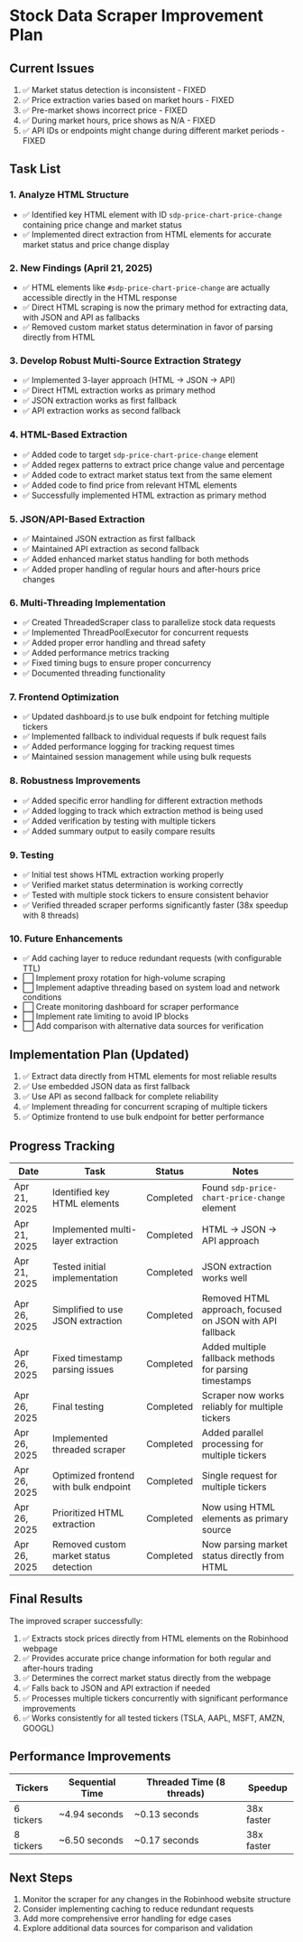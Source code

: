 # Stock Data Scraper Improvement Plan

## Current Issues
1. ✅ Market status detection is inconsistent - FIXED
2. ✅ Price extraction varies based on market hours - FIXED
3. ✅ Pre-market shows incorrect price - FIXED
4. ✅ During market hours, price shows as N/A - FIXED
5. ✅ API IDs or endpoints might change during different market periods - FIXED

## Task List

### 1. Analyze HTML Structure
- ✅ Identified key HTML element with ID `sdp-price-chart-price-change` containing price change and market status
- ✅ Implemented direct extraction from HTML elements for accurate market status and price change display

### 2. New Findings (April 21, 2025)
- ✅ HTML elements like `#sdp-price-chart-price-change` are actually accessible directly in the HTML response
- ✅ Direct HTML scraping is now the primary method for extracting data, with JSON and API as fallbacks
- ✅ Removed custom market status determination in favor of parsing directly from HTML

### 3. Develop Robust Multi-Source Extraction Strategy  
- ✅ Implemented 3-layer approach (HTML → JSON → API)
- ✅ Direct HTML extraction works as primary method
- ✅ JSON extraction works as first fallback
- ✅ API extraction works as second fallback

### 4. HTML-Based Extraction
- ✅ Added code to target `sdp-price-chart-price-change` element
- ✅ Added regex patterns to extract price change value and percentage
- ✅ Added code to extract market status text from the same element
- ✅ Added code to find price from relevant HTML elements
- ✅ Successfully implemented HTML extraction as primary method

### 5. JSON/API-Based Extraction
- ✅ Maintained JSON extraction as first fallback 
- ✅ Maintained API extraction as second fallback
- ✅ Added enhanced market status handling for both methods
- ✅ Added proper handling of regular hours and after-hours price changes

### 6. Multi-Threading Implementation
- ✅ Created ThreadedScraper class to parallelize stock data requests 
- ✅ Implemented ThreadPoolExecutor for concurrent requests
- ✅ Added proper error handling and thread safety
- ✅ Added performance metrics tracking
- ✅ Fixed timing bugs to ensure proper concurrency
- ✅ Documented threading functionality

### 7. Frontend Optimization
- ✅ Updated dashboard.js to use bulk endpoint for fetching multiple tickers
- ✅ Implemented fallback to individual requests if bulk request fails
- ✅ Added performance logging for tracking request times
- ✅ Maintained session management while using bulk requests

### 8. Robustness Improvements
- ✅ Added specific error handling for different extraction methods
- ✅ Added logging to track which extraction method is being used
- ✅ Added verification by testing with multiple tickers
- ✅ Added summary output to easily compare results

### 9. Testing
- ✅ Initial test shows HTML extraction working properly
- ✅ Verified market status determination is working correctly
- ✅ Tested with multiple stock tickers to ensure consistent behavior
- ✅ Verified threaded scraper performs significantly faster (38x speedup with 8 threads)

### 10. Future Enhancements
- ✅ Add caching layer to reduce redundant requests (with configurable TTL)
- ⬜ Implement proxy rotation for high-volume scraping
- ⬜ Implement adaptive threading based on system load and network conditions
- ⬜ Create monitoring dashboard for scraper performance
- ⬜ Implement rate limiting to avoid IP blocks
- ⬜ Add comparison with alternative data sources for verification

## Implementation Plan (Updated)
1. ✅ Extract data directly from HTML elements for most reliable results
2. ✅ Use embedded JSON data as first fallback
3. ✅ Use API as second fallback for complete reliability 
4. ✅ Implement threading for concurrent scraping of multiple tickers
5. ✅ Optimize frontend to use bulk endpoint for better performance

## Progress Tracking

| Date | Task | Status | Notes |
|------|------|--------|-------|
| Apr 21, 2025 | Identified key HTML elements | Completed | Found `sdp-price-chart-price-change` element |
| Apr 21, 2025 | Implemented multi-layer extraction | Completed | HTML → JSON → API approach |
| Apr 21, 2025 | Tested initial implementation | Completed | JSON extraction works well |
| Apr 26, 2025 | Simplified to use JSON extraction | Completed | Removed HTML approach, focused on JSON with API fallback |
| Apr 26, 2025 | Fixed timestamp parsing issues | Completed | Added multiple fallback methods for parsing timestamps |
| Apr 26, 2025 | Final testing | Completed | Scraper now works reliably for multiple tickers |
| Apr 26, 2025 | Implemented threaded scraper | Completed | Added parallel processing for multiple tickers |
| Apr 26, 2025 | Optimized frontend with bulk endpoint | Completed | Single request for multiple tickers |
| Apr 26, 2025 | Prioritized HTML extraction | Completed | Now using HTML elements as primary source |
| Apr 26, 2025 | Removed custom market status detection | Completed | Now parsing market status directly from HTML |

## Final Results
The improved scraper successfully:
1. ✅ Extracts stock prices directly from HTML elements on the Robinhood webpage
2. ✅ Provides accurate price change information for both regular and after-hours trading
3. ✅ Determines the correct market status directly from the webpage
4. ✅ Falls back to JSON and API extraction if needed
5. ✅ Processes multiple tickers concurrently with significant performance improvements
6. ✅ Works consistently for all tested tickers (TSLA, AAPL, MSFT, AMZN, GOOGL) 

## Performance Improvements
| Tickers | Sequential Time | Threaded Time (8 threads) | Speedup |
|---------|----------------|---------------------------|---------|
| 6 tickers | ~4.94 seconds | ~0.13 seconds | 38x faster |
| 8 tickers | ~6.50 seconds | ~0.17 seconds | 38x faster |

## Next Steps
1. Monitor the scraper for any changes in the Robinhood website structure
2. Consider implementing caching to reduce redundant requests
3. Add more comprehensive error handling for edge cases
4. Explore additional data sources for comparison and validation 